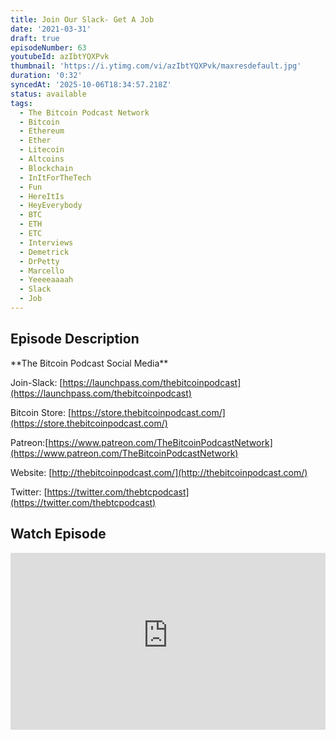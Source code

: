```yaml
---
title: Join Our Slack- Get A Job
date: '2021-03-31'
draft: true
episodeNumber: 63
youtubeId: azIbtYQXPvk
thumbnail: 'https://i.ytimg.com/vi/azIbtYQXPvk/maxresdefault.jpg'
duration: '0:32'
syncedAt: '2025-10-06T18:34:57.218Z'
status: available
tags:
  - The Bitcoin Podcast Network
  - Bitcoin
  - Ethereum
  - Ether
  - Litecoin
  - Altcoins
  - Blockchain
  - InItForTheTech
  - Fun
  - HereItIs
  - HeyEverybody
  - BTC
  - ETH
  - ETC
  - Interviews
  - Demetrick
  - DrPetty
  - Marcello
  - Yeeeeaaaah
  - Slack
  - Job
---
```

## Episode Description

\*\*The Bitcoin Podcast Social Media\*\*  
  
Join-Slack: [https://launchpass.com/thebitcoinpodcast](https://launchpass.com/thebitcoinpodcast)  
  
Bitcoin Store: [https://store.thebitcoinpodcast.com/](https://store.thebitcoinpodcast.com/)  
  
Patreon:[https://www.patreon.com/TheBitcoinPodcastNetwork](https://www.patreon.com/TheBitcoinPodcastNetwork)  
  
Website: [http://thebitcoinpodcast.com/](http://thebitcoinpodcast.com/)  
  
Twitter: [https://twitter.com/thebtcpodcast](https://twitter.com/thebtcpodcast)

## Watch Episode

<div style="position: relative; padding-bottom: 56.25%; height: 0; overflow: hidden;">
  <iframe
    src="https://www.youtube-nocookie.com/embed/azIbtYQXPvk"
    style="position: absolute; top: 0; left: 0; width: 100%; height: 100%;"
    frameborder="0"
    allow="accelerometer; autoplay; clipboard-write; encrypted-media; gyroscope; picture-in-picture"
    allowfullscreen
  ></iframe>
</div>

